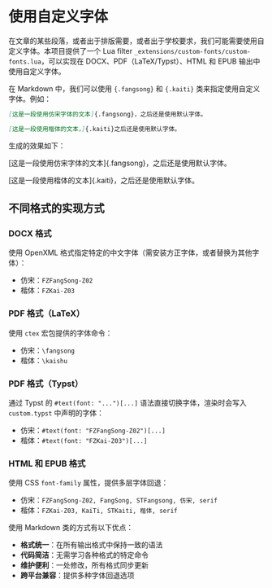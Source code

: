 # 使用自定义字体

在文章的某些段落，或者出于排版需要，或者出于学校要求，我们可能需要使用自定义字体。本项目提供了一个
Lua filter `_extensions/custom-fonts/custom-fonts.lua`，可以实现在 DOCX、PDF（LaTeX/Typst）、HTML 和 EPUB
输出中使用自定义字体。

在 Markdown 中，我们可以使用 `{.fangsong}` 和 `{.kaiti}` 类来指定使用自定义字体。例如：

```markdown
[这是一段使用仿宋字体的文本]{.fangsong}，之后还是使用默认字体。

[这是一段使用楷体的文本，]{.kaiti}之后还是使用默认字体。
```

生成的效果如下：

[这是一段使用仿宋字体的文本]{.fangsong}，之后还是使用默认字体。

[这是一段使用楷体的文本]{.kaiti}，之后还是使用默认字体。

## 不同格式的实现方式

### DOCX 格式

使用 OpenXML 格式指定特定的中文字体（需安装方正字体，或者替换为其他字体）：

- 仿宋：`FZFangSong-Z02`
- 楷体：`FZKai-Z03`

### PDF 格式（LaTeX）

使用 `ctex` 宏包提供的字体命令：

- 仿宋：`\fangsong`
- 楷体：`\kaishu`

### PDF 格式（Typst）

通过 Typst 的 `#text(font: "...")[...]` 语法直接切换字体，渲染时会写入 `custom.typst` 中声明的字体：

- 仿宋：`#text(font: "FZFangSong-Z02")[...]`
- 楷体：`#text(font: "FZKai-Z03")[...]`

### HTML 和 EPUB 格式

使用 CSS `font-family` 属性，提供多层字体回退：

- 仿宋：`FZFangSong-Z02, FangSong, STFangsong, 仿宋, serif`
- 楷体：`FZKai-Z03, KaiTi, STKaiti, 楷体, serif`

使用 Markdown 类的方式有以下优点：

- **格式统一**：在所有输出格式中保持一致的语法
- **代码简洁**：无需学习各种格式的特定命令
- **维护便利**：一处修改，所有格式同步更新
- **跨平台兼容**：提供多种字体回退选项
